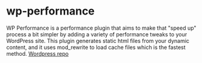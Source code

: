 # wp-performance
WP Performance is a performance plugin that aims to make that "speed up" process a bit simpler by adding a variety of performance tweaks to your WordPress site.
This plugin generates static html files from your dynamic content, and it uses mod_rewrite to load cache files which is the fastest method.
[Wordpress repo](https://wordpress.org/plugins/wp-performance/ "WP Performance")